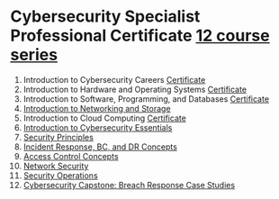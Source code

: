 # Cybersecurity Specialist Professional Certificate [12 course series](https://www.coursera.org/programs/los-gatos-library-pjaqd/professional-certificates/ibm-isc2-cybersecurity-specialist?source=search#courses)

1. Introduction to Cybersecurity Careers [Certificate](https://coursera.org/share/6752ea43676d4b19167453b41b42f06d)
2. Introduction to Hardware and Operating Systems [Certificate](https://coursera.org/share/046f5e66e7cbccfc2aac70bbf111dbde)
3. Introduction to Software, Programming, and Databases [Certificate](https://coursera.org/share/b81eb429e4b640ce190a72571c7824f2)
5. [Introduction to Networking and Storage](https://www.coursera.org/learn/introduction-to-networking-and-storage/home/module/1)
6. Introduction to Cloud Computing [Certificate](https://coursera.org/share/a4b23b976f73d6202d6dc76910c2db61)
7. [Introduction to Cybersecurity Essentials](https://www.coursera.org/learn/introduction-to-cybersecurity-essentials/home/module/1)
8. [Security Principles](https://www.coursera.org/learn/-security-principles/home/module/1)
9. [Incident Response, BC, and DR Concepts](https://www.coursera.org/learn/incident-response-bc-and-dr-concepts/home/module/1)
10. [Access Control Concepts](https://www.coursera.org/learn/access-control-concepts/home/module/1)
11. [Network Security](https://www.coursera.org/learn/-network-security/home/module/1)
12. [Security Operations](https://www.coursera.org/learn/security-operations/home/module/1)
13. [Cybersecurity Capstone: Breach Response Case Studies](https://www.coursera.org/learn/ibm-cybersecurity-breach-case-studies/home/module/1)
    
